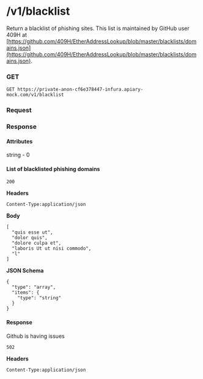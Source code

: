 # /v1/blacklist

Return a blacklist of phishing sites. This list is maintained by GitHub user 409H at [https://github.com/409H/EtherAddressLookup/blob/master/blacklists/domains.json](https://github.com/409H/EtherAddressLookup/blob/master/blacklists/domains.json).

### GET

`GET https://private-anon-cf6e378447-infura.apiary-mock.com/v1/blacklist`

### Request

### Response

#### Attributes

string - 0

#### List of blacklisted phishing domains

`200`

**Headers**

`Content-Type:application/json`

**Body**

```
[
  "quis esse ut",
  "dolor quis",
  "dolore culpa et",
  "laboris Ut ut nisi commodo",
  "l"
]
```

**JSON Schema**

```
{
  "type": "array",
  "items": {
    "type": "string"
  }
}
```

#### Response

Github is having issues

`502`

**Headers**

`Content-Type:application/json`
